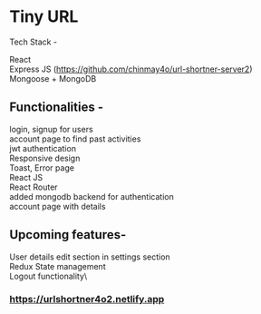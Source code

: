# Tiny URL
Tech Stack -

React\
Express JS (https://github.com/chinmay4o/url-shortner-server2) \
Mongoose + MongoDB


## Functionalities -
login, signup for users\
account page to find past activities\
jwt authentication\
Responsive design\
Toast, Error page\
React JS \
React Router\
added mongodb backend for authentication\
account page with details

## Upcoming features-

User details edit section in settings section\
Redux State management\
Logout functionality\
### https://urlshortner4o2.netlify.app
